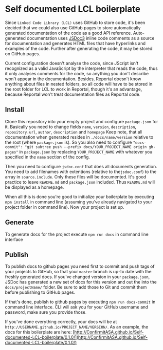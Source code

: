# Self documented LCL boilerplate

Since `Linked Code Library (LCL)` uses GitHub to store code, it's been decided that we could also use GitHub pages to store automatically generated documentation of the code as a good API reference. 
Auto-generated documentation uses [JSDoc3](http://usejsdoc.org/index.html) inline code comments as a source for documentation and generates HTML files that have hyperlinks and examples of the code.
Further after generating the code, it may be stored on GitHub pages. 

Current configuration doesn't analyse the code, since JScript isn't recognized as a valid JavaScript by the interpreter that reads the code, thus it only analyses comments for the code, so anything you don't describe won't appear in the documentation.
Besides, Reportal doesn't know anything about files in nested folders, so all code will have to be stored in the root folder for LCL to work in Reportal, though it's an advantage, because Reportal won't treat documentation files as Reportal code.

## Install

Clone this repository into your empty project and configure `package.json` for it. Basically you need to change fields `name`, `version`, `description`, `repository.url`, `author`, `description` and `homepage`
Keep note, that all documentation when generated resides in `./docs/name/version` relative to the root (where `package.json` is). So you also need to configure `"docs-commit": "git subtree push --prefix docs/YOUR_PROJECT_NAME origin gh-pages"` in `package.json` by replacing `YOUR_PROJECT_NAME` with whatever you specified in the `name` section of the config.

Then you need to configure `jsdoc.conf` that does all documents generation. You need to add filenames with extentions (relative to the`jsdoc.conf`) to the array in `source.include`. 
Only these files will be documented. It's good practice to leave `README.md` and `package.json` included. Thus `README.md` will be displayed as a homepage.

When all this is done you're good to initialize your boilerplate by executing `npm install` in command line (assuming you've already navigated to your project folder in command line). Now your project is set up.

## Generate

To generate docs for the project execute `npm run docs` in command line interface

## Publish

To publish docs to github pages you need first to commit and push tags of your projects to GitHub, so that your `master` branch is up-to date with the freshly generated docs. 
If you've changed version in your `package.json`, JSDoc has generated a new set of docs for this version and out the into the `docs/projectName/` folder. 
Be sure to add those to Git and commit them before publishing to GitHub pages.

If that's done, publish to github pages by executing `npm run docs-commit` in command line interface. CLI will ask you for your GitHub username and password, make sure you provide those.

If you've done everything correctly, your docs will be at `http://USERNAME.github.io/PROJECT_NAME/VERSION/`. As an example, the docs for this boilerplate are here: [http://ConfirmitASA.github.io/Self-documented-LCL-boilerplate/0.1.0/](http://ConfirmitASA.github.io/Self-documented-LCL-boilerplate/0.1.0/)